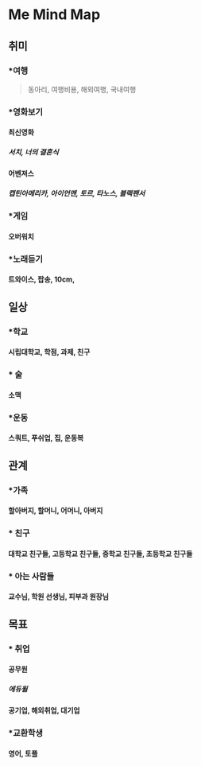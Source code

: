 # Me Mind Map
## 취미
### *여행
>동아리, 여행비용, 해외여행, 국내여행
### *영화보기
#### 최신영화 
##### 서치, 너의 결혼식
#### 어벤져스
##### 캡틴아메리카, 아이언맨, 토르, 타노스, 블랙팬서
### *게임
####  오버워치
### *노래듣기
#### 트와이스, 팝송, 10cm, 
 

## 일상
### *학교
#### 시립대학교, 학점, 과제, 친구
### * 술
#### 소맥
### *운동
#### 스쿼트, 푸쉬업, 집, 운동복

## 관계
### *가족
#### 할아버지, 할머니, 어머니, 아버지
### * 친구
#### 대학교 친구들, 고등학교 친구들, 중학교 친구들, 초등학교 친구들
### * 아는 사람들
#### 교수님, 학원 선생님, 피부과 원장님

## 목표
### * 취업
#### 공무원
##### 에듀윌
#### 공기업, 해외취업, 대기업

### *교환학생
#### 영어, 토플
